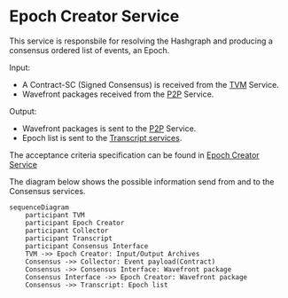 # Epoch Creator Service

This service is responsbile for resolving the Hashgraph and producing a consensus ordered list of events, an Epoch.

Input:
  - A Contract-SC (Signed Consensus) is received from the [TVM](/documents/architecture/TVM.md) Service. 
  - Wavefront packages received from the [P2P]() Service.

Output:
  - Wavefront packages is sent to the [P2P]() Service.
  - Epoch list is sent to the [Transcript services](/documents/architecture/Transcript.md).

The acceptance criteria specification can be found in [Epoch Creator Service](
/bdd/tagion/testbench/services/EpochCreator_Service.md)

The diagram below shows the possible information send from and to the Consensus services.


```mermaid
sequenceDiagram
    participant TVM 
    participant Epoch Creator 
    participant Collector
    participant Transcript
    participant Consensus Interface
    TVM ->> Epoch Creator: Input/Output Archives
    Consensus ->> Collector: Event payload(Contract) 
    Consensus ->> Consensus Interface: Wavefront package
    Consensus Interface ->> Epoch Creator: Wavefront package
    Consensus ->> Transcript: Epoch list
```

